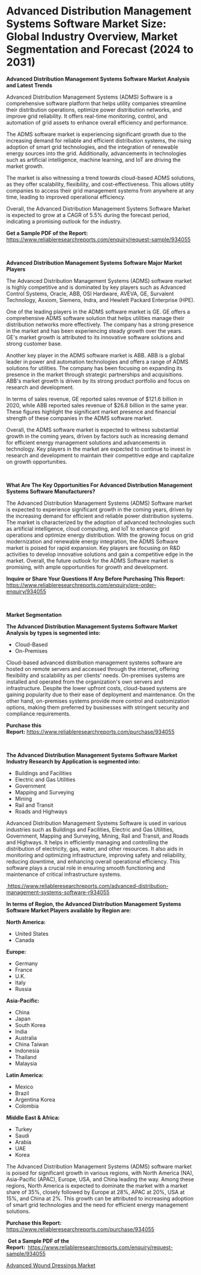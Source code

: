 <p><h1>Advanced Distribution Management Systems Software Market Size: Global Industry Overview, Market Segmentation and Forecast (2024 to 2031)</h1></p><p><strong>Advanced Distribution Management Systems Software Market Analysis and Latest Trends</strong></p>
<p><p>Advanced Distribution Management Systems (ADMS) Software is a comprehensive software platform that helps utility companies streamline their distribution operations, optimize power distribution networks, and improve grid reliability. It offers real-time monitoring, control, and automation of grid assets to enhance overall efficiency and performance.</p><p>The ADMS software market is experiencing significant growth due to the increasing demand for reliable and efficient distribution systems, the rising adoption of smart grid technologies, and the integration of renewable energy sources into the grid. Additionally, advancements in technologies such as artificial intelligence, machine learning, and IoT are driving the market growth.</p><p>The market is also witnessing a trend towards cloud-based ADMS solutions, as they offer scalability, flexibility, and cost-effectiveness. This allows utility companies to access their grid management systems from anywhere at any time, leading to improved operational efficiency.</p><p>Overall, the Advanced Distribution Management Systems Software Market is expected to grow at a CAGR of 5.5% during the forecast period, indicating a promising outlook for the industry.</p></p>
<p><strong>Get a Sample PDF of the Report:&nbsp;</strong> <a href="https://www.reliableresearchreports.com/enquiry/request-sample/934055">https://www.reliableresearchreports.com/enquiry/request-sample/934055</a></p>
<p>&nbsp;</p>
<p><strong>Advanced Distribution Management Systems Software Major Market Players</strong></p>
<p><p>The Advanced Distribution Management Systems (ADMS) software market is highly competitive and is dominated by key players such as Advanced Control Systems, Oracle, ABB, OSI Hardware, AVEVA, GE, Survalent Technology, Axxiom, Siemens, Indra, and Hewlett Packard Enterprise (HPE).</p><p>One of the leading players in the ADMS software market is GE. GE offers a comprehensive ADMS software solution that helps utilities manage their distribution networks more effectively. The company has a strong presence in the market and has been experiencing steady growth over the years. GE's market growth is attributed to its innovative software solutions and strong customer base.</p><p>Another key player in the ADMS software market is ABB. ABB is a global leader in power and automation technologies and offers a range of ADMS solutions for utilities. The company has been focusing on expanding its presence in the market through strategic partnerships and acquisitions. ABB's market growth is driven by its strong product portfolio and focus on research and development.</p><p>In terms of sales revenue, GE reported sales revenue of $121.6 billion in 2020, while ABB reported sales revenue of $26.8 billion in the same year. These figures highlight the significant market presence and financial strength of these companies in the ADMS software market.</p><p>Overall, the ADMS software market is expected to witness substantial growth in the coming years, driven by factors such as increasing demand for efficient energy management solutions and advancements in technology. Key players in the market are expected to continue to invest in research and development to maintain their competitive edge and capitalize on growth opportunities.</p></p>
<p>&nbsp;</p>
<p><strong>What Are The Key Opportunities For Advanced Distribution Management Systems Software Manufacturers?</strong></p>
<p><p>The Advanced Distribution Management Systems (ADMS) Software market is expected to experience significant growth in the coming years, driven by the increasing demand for efficient and reliable power distribution systems. The market is characterized by the adoption of advanced technologies such as artificial intelligence, cloud computing, and IoT to enhance grid operations and optimize energy distribution. With the growing focus on grid modernization and renewable energy integration, the ADMS Software market is poised for rapid expansion. Key players are focusing on R&D activities to develop innovative solutions and gain a competitive edge in the market. Overall, the future outlook for the ADMS Software market is promising, with ample opportunities for growth and development.</p></p>
<p><strong>Inquire or Share Your Questions If Any Before Purchasing This Report:</strong> <a href="https://www.reliableresearchreports.com/enquiry/pre-order-enquiry/934055">https://www.reliableresearchreports.com/enquiry/pre-order-enquiry/934055</a></p>
<p>&nbsp;</p>
<p><strong>Market Segmentation</strong></p>
<p><strong>The Advanced Distribution Management Systems Software Market Analysis by types is segmented into:</strong></p>
<p><ul><li>Cloud-Based</li><li>On-Premises</li></ul></p>
<p><p>Cloud-based advanced distribution management systems software are hosted on remote servers and accessed through the internet, offering flexibility and scalability as per clients' needs. On-premises systems are installed and operated from the organization's own servers and infrastructure. Despite the lower upfront costs, cloud-based systems are gaining popularity due to their ease of deployment and maintenance. On the other hand, on-premises systems provide more control and customization options, making them preferred by businesses with stringent security and compliance requirements.</p></p>
<p><strong>Purchase this Report:&nbsp;</strong><a href="https://www.reliableresearchreports.com/purchase/934055">https://www.reliableresearchreports.com/purchase/934055</a></p>
<p>&nbsp;</p>
<p><strong>The Advanced Distribution Management Systems Software Market Industry Research by Application is segmented into:</strong></p>
<p><ul><li>Buildings and Facilities</li><li>Electric and Gas Utilities</li><li>Government</li><li>Mapping and Surveying</li><li>Mining</li><li>Rail and Transit</li><li>Roads and Highways</li></ul></p>
<p><p>Advanced Distribution Management Systems Software is used in various industries such as Buildings and Facilities, Electric and Gas Utilities, Government, Mapping and Surveying, Mining, Rail and Transit, and Roads and Highways. It helps in efficiently managing and controlling the distribution of electricity, gas, water, and other resources. It also aids in monitoring and optimizing infrastructure, improving safety and reliability, reducing downtime, and enhancing overall operational efficiency. This software plays a crucial role in ensuring smooth functioning and maintenance of critical infrastructure systems.</p></p>
<p><a href="https://www.reliableresearchreports.com/advanced-distribution-management-systems-software-r934055">&nbsp;https://www.reliableresearchreports.com/advanced-distribution-management-systems-software-r934055</a></p>
<p><strong>In terms of Region, the Advanced Distribution Management Systems Software Market Players available by Region are:</strong></p>
<p>
    <p> <strong> North America: </strong>
        <ul>
            <li>United States</li>
            <li>Canada</li>
        </ul>
        </p> 
    <p> <strong> Europe: </strong>
        <ul>
            <li>Germany</li>
            <li>France</li>
            <li>U.K.</li>
            <li>Italy</li>
            <li>Russia</li>
        </ul>
        </p> 
    <p> <strong> Asia-Pacific: </strong>
        <ul>
            <li>China</li>
            <li>Japan</li>
            <li>South Korea</li>
            <li>India</li>
            <li>Australia</li>
            <li>China Taiwan</li>
            <li>Indonesia</li>
            <li>Thailand</li>
            <li>Malaysia</li>
        </ul>
        </p> 
    <p> <strong> Latin America: </strong>
        <ul>
            <li>Mexico</li>
            <li>Brazil</li>
            <li>Argentina Korea</li>
            <li>Colombia</li>
        </ul>
        </p> 
    <p> <strong> Middle East & Africa: </strong>
        <ul>
            <li>Turkey</li>
            <li>Saudi</li>
            <li>Arabia</li>
            <li>UAE</li>
            <li>Korea</li>
        </ul>
    </p>
    </p>
<p><p>The Advanced Distribution Management Systems (ADMS) software market is poised for significant growth in various regions, with North America (NA), Asia-Pacific (APAC), Europe, USA, and China leading the way. Among these regions, North America is expected to dominate the market with a market share of 35%, closely followed by Europe at 28%, APAC at 20%, USA at 15%, and China at 2%. This growth can be attributed to increasing adoption of smart grid technologies and the need for efficient energy management solutions.</p></p>
<p><strong>Purchase this Report: </strong><a href="https://www.reliableresearchreports.com/purchase/934055">https://www.reliableresearchreports.com/purchase/934055</a></p>
<p>&nbsp;<strong>Get a Sample PDF of the Report:&nbsp;&nbsp;</strong><a href="https://www.reliableresearchreports.com/enquiry/request-sample/934055">https://www.reliableresearchreports.com/enquiry/request-sample/934055</a></p>
<p><strong></strong></p>
<p><p><a href="https://view.publitas.com/reportprime-1/comprehensive-analysis-of-the-global-advanced-wound-dressings-market-growth-trends-market-forecasts-2024-2031/">Advanced Wound Dressings Market</a></p></p>